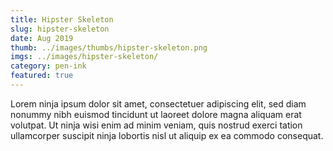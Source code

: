 ```yaml
---
title: Hipster Skeleton
slug: hipster-skeleton
date: Aug 2019
thumb: ../images/thumbs/hipster-skeleton.png
imgs: ../images/hipster-skeleton/
category: pen-ink
featured: true
---
```


Lorem ninja ipsum dolor sit amet, consectetuer adipiscing elit, sed diam nonummy nibh euismod tincidunt ut laoreet dolore magna aliquam erat volutpat. Ut ninja wisi enim ad minim veniam, quis nostrud exerci tation ullamcorper suscipit ninja lobortis nisl ut aliquip ex ea commodo consequat.